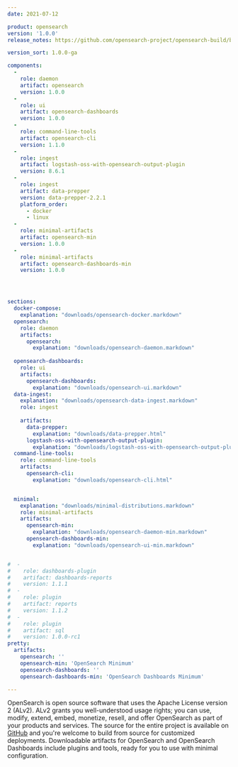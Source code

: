 ```yaml
---
date: 2021-07-12

product: opensearch
version: '1.0.0'
release_notes: https://github.com/opensearch-project/opensearch-build/blob/main/release-notes/opensearch-release-notes-1.0.0.md

version_sort: 1.0.0-ga

components:
  -
    role: daemon
    artifact: opensearch
    version: 1.0.0
  -
    role: ui
    artifact: opensearch-dashboards
    version: 1.0.0
  -
    role: command-line-tools
    artifact: opensearch-cli
    version: 1.1.0
  -
    role: ingest
    artifact: logstash-oss-with-opensearch-output-plugin
    version: 8.6.1
  -
    role: ingest
    artifact: data-prepper
    version: data-prepper-2.2.1
    platform_order:
      - docker
      - linux
  -
    role: minimal-artifacts
    artifact: opensearch-min
    version: 1.0.0
  -
    role: minimal-artifacts
    artifact: opensearch-dashboards-min
    version: 1.0.0




sections:
  docker-compose:
    explanation: "downloads/opensearch-docker.markdown"
  opensearch:
    role: daemon
    artifacts:
      opensearch:
        explanation: "downloads/opensearch-daemon.markdown"
      
  opensearch-dashboards:
    role: ui
    artifacts:
      opensearch-dashboards:
        explanation: "downloads/opensearch-ui.markdown"
  data-ingest:
    explanation: "downloads/opensearch-data-ingest.markdown"
    role: ingest
    
    artifacts:
      data-prepper:
        explanation: "downloads/data-prepper.html"
      logstash-oss-with-opensearch-output-plugin:
        explanation: "downloads/logstash-oss-with-opensearch-output-plugin.markdown"
  command-line-tools:
    role: command-line-tools
    artifacts:
      opensearch-cli:
        explanation: "downloads/opensearch-cli.html"


  minimal:
    explanation: "downloads/minimal-distributions.markdown"
    role: minimal-artifacts
    artifacts:
      opensearch-min:
        explanation: "downloads/opensearch-daemon-min.markdown"
      opensearch-dashboards-min:
        explanation: "downloads/opensearch-ui-min.markdown"


#  -
#    role: dashboards-plugin
#    artifact: dashboards-reports
#    version: 1.1.1
#  -
#    role: plugin
#    artifact: reports
#    version: 1.1.2
#  -
#    role: plugin
#    artifact: sql
#    version: 1.0.0-rc1
pretty:
  artifacts:
    opensearch: ''
    opensearch-min: 'OpenSearch Minimum'
    opensearch-dashboards: ''
    opensearch-dashboards-min: 'OpenSearch Dashboards Minimum'

---
```

OpenSearch is open source software that uses the Apache License version 2 (ALv2). ALv2 grants you well-understood usage rights; you can use, modify, extend, embed, monetize, resell, and offer OpenSearch as part of your products and services. The source for the entire project is available on [GitHub](https://github.com/opensearch-project/) and you're welcome to build from source for customized deployments. Downloadable artifacts for OpenSearch and OpenSearch Dashboards include plugins and tools, ready for you to use with minimal configuration.
